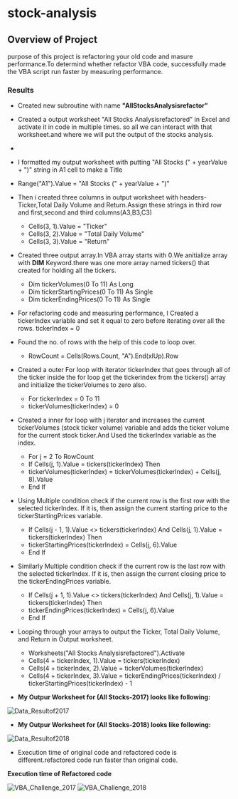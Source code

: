 # stock-analysis
## Overview of Project
purpose of this project is refactoring your old code and masure performance.To determind  whether refactor VBA code, successfully made the VBA script run faster by measuring  performance. 
### Results
* Created new subroutine with name **"AllStocksAnalysisrefactor"**
* Created a output worksheet "All Stocks Analysisrefactored" in Excel and activate it in code in multiple times. so all we can interact with that worksheet.and where we will put the output of the stocks analysis.
* 
* I formatted my output worksheet with putting "All Stocks (" + yearValue + ")" string in A1 cell to make a Title
* Range("A1").Value = "All Stocks (" + yearValue + ")"
* Then i created three columns in output worksheet with headers-Ticker,Total Daily Volume and Return.Assign these strings in third row and first,second and third columns(A3,B3,C3)
   - Cells(3, 1).Value = "Ticker"
   - Cells(3, 2).Value = "Total Daily Volume"
   - Cells(3, 3).Value = "Return"
* Created three output array.In VBA array starts with 0.We anitialize array with **DIM** Keyword.there was one more array named tickers() that created for holding all the           tickers.
   - Dim tickerVolumes(0 To 11) As Long
   - Dim tickerStartingPrices(0 To 11) As Single
   - Dim tickerEndingPrices(0 To 11) As Single
* For refactoring code and measuring performance, I Created a tickerIndex variable and set it equal to zero before iterating over all the rows.
  tickerIndex = 0
* Found the no. of rows with the help of this code to loop over.
   - RowCount = Cells(Rows.Count, "A").End(xlUp).Row  
* Created a outer For loop with iterator tickerIndex that goes through all of the ticker inside the for loop get the tickerindex from the tickers() array and initialize the tickerVolumes to zero also.
  - For tickerIndex = 0 To 11
  - tickerVolumes(tickerIndex) = 0
* Created a inner for loop with j iterator and increases the current tickerVolumes (stock ticker volume) variable and adds the ticker volume for the current stock ticker.And       Used the tickerIndex variable as the index.
  - For j = 2 To RowCount 
  - If Cells(j, 1).Value = tickers(tickerIndex) Then
  - tickerVolumes(tickerIndex) = tickerVolumes(tickerIndex) + Cells(j, 8).Value
  - End If
* Using Multiple condition check if the current row is the first row with the selected tickerIndex. If it is, then assign the current starting price to the tickerStartingPrices   variable.
  - If Cells(j - 1, 1).Value <> tickers(tickerIndex) And Cells(j, 1).Value = tickers(tickerIndex) Then
  - tickerStartingPrices(tickerIndex) = Cells(j, 6).Value
  - End If
* Similarly Multiple condition check if the current row is the last row with the selected tickerIndex. If it is, then assign the current closing price to the tickerEndingPrices variable.
  - If Cells(j + 1, 1).Value <> tickers(tickerIndex) And Cells(j, 1).Value = tickers(tickerIndex) Then
  - tickerEndingPrices(tickerIndex) = Cells(j, 6).Value
  - End If
* Looping through your arrays to output the Ticker, Total Daily Volume, and Return in Output worksheet.
  - Worksheets("All Stocks Analysisrefactored").Activate
  - Cells(4 + tickerIndex, 1).Value = tickers(tickerIndex)
  - Cells(4 + tickerIndex, 2).Value = tickerVolumes(tickerIndex)
  - Cells(4 + tickerIndex, 3).Value = tickerEndingPrices(tickerIndex) / tickerStartingPrices(tickerIndex) - 1
  
 * **My Outpur Worksheet for (All Stocks-2017) looks like following:**
 
![Data_Resultof2017](https://user-images.githubusercontent.com/90277142/134859367-e31a931c-310d-4e87-9282-ee7cf33afc76.png)

 * **My Outpur Worksheet for (All Stocks-2018) looks like following:**

![Data_Resultof2018](https://user-images.githubusercontent.com/90277142/134859534-a20bcccf-c8f2-47b1-9677-3a2ac492d3d5.png)

* Execution time of original code and refactored code is different.refactored code run faster than original code.

**Execution time of Refactored code**

![VBA_Challenge_2017](https://user-images.githubusercontent.com/90277142/134861092-ebc615a7-2694-4969-a4d9-b97181246cd4.png)
![VBA_Challenge_2018](https://user-images.githubusercontent.com/90277142/134861120-4c435c17-68bb-4587-8ed5-d830d5235085.png)

